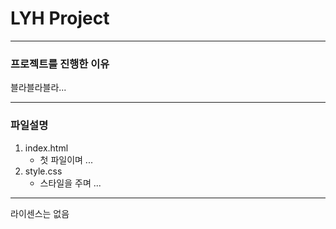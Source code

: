 # LYH Project

------------

### 프로젝트를 진행한 이유
블라블라블라...

------------

### 파일설명
1. index.html
    - 첫 파일이며 ...
2. style.css
    - 스타일을 주며 ...    


-------------

라이센스는 없음
